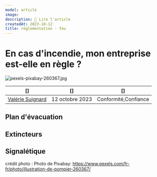 ```yaml
---
model: article
image: 
description: 📖 Lire l'article
createdAt: 2023-10-12
title: réglementation - feu
---
```


# En cas d'incendie, mon entreprise est-elle en règle ?

![pexels-pixabay-260367.jpg](/pexels-pixabay-260367.jpg)

|[]|[]| []
----|-----------|-----
[Valérie Suignard](/actor/valerie)|12 octobre 2023|Conformité,Confiance| 

## Plan d'évacuation

## Extincteurs

## Signalétique

crédit photo : Photo de Pixabay: https://www.pexels.com/fr-fr/photo/illustration-de-pompier-260367/ 